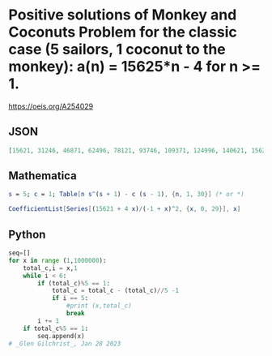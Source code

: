 # Positive solutions of Monkey and Coconuts Problem for the classic case \(5 sailors, 1 coconut to the monkey\): a\(n\) \= 15625\*n \- 4 for n \>\= 1\.
https://oeis.org/A254029
## JSON
```JSON
[15621, 31246, 46871, 62496, 78121, 93746, 109371, 124996, 140621, 156246, 171871, 187496, 203121, 218746, 234371, 249996, 265621, 281246, 296871, 312496, 328121, 343746, 359371, 374996, 390621, 406246, 421871, 437496, 453121, 468746]
```
## Mathematica
```Mathematica
s = 5; c = 1; Table[n s^(s + 1) - c (s - 1), {n, 1, 30}] (* or *)
```
```Mathematica
CoefficientList[Series[(15621 + 4 x)/(-1 + x)^2, {x, 0, 29}], x]
```
## Python
```Python
seq=[]
for x in range (1,1000000):
    total_c,i = x,1
    while i < 6:
        if (total_c)%5 == 1:
            total_c = total_c - (total_c)//5 -1
            if i == 5:
                #print (x,total_c)
                break
        i += 1
    if total_c%5 == 1:
        seq.append(x)
# _Glen Gilchrist_, Jan 28 2023
```
